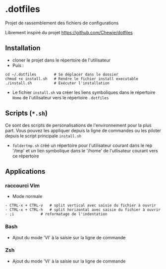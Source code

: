 # .dotfiles

Projet de rassemblement des fichiers de configurations

Librement inspiré du projet https://github.com/Chewie/dotfiles

## Installation
- cloner le projet dans le répertoire de l'utilisateur 
- Puis : 
``` 
cd ~/.dotfiles        # Se déplacer dans le dossier
chmod +x install.sh   # Rendre le fichier install executable
./install.sh          # Exécuter l'installation
```

- Le fichier `install.sh` va créer les liens symboliques dans le répertoire `Home` de l'utilisateur
vers le répertoire `.dotfiles`

## Scripts (`*.sh`)
Ce sont des scripts de personalisations de l'environnement pour la plus part.
Vous pouvez les appliquer depuis la ligne de commandes ou les piloter depuis le script principale `install.sh` 

* `foldertmp.sh` créé un répertoire pour l'utilisateur courant dans le rep '/tmp' et un lien symbolique dans le '/home' de l'utlisateur courant vers ce
répertoire

## Applications
### raccourci Vim
* Mode normale
```
- CTRL-x + CTRL-v 	# split vertical avec saisie du fichier à ouvrir
- CTRL-x + CTRL-h 	# split horizontal avec saisie du fichier à ouvrir
- ;i  			# reformatage de l'indentation
```

### Bash
- Ajout du mode 'VI' à la saisie sur la ligne de commande

### Zsh
- Ajout du mode 'VI' à la saisie sur la ligne de commande
